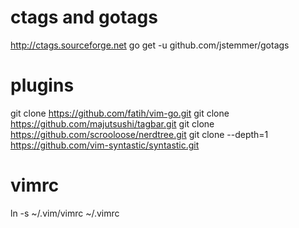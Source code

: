 # ctags and gotags

http://ctags.sourceforge.net
go get -u github.com/jstemmer/gotags

# plugins

git clone https://github.com/fatih/vim-go.git
git clone https://github.com/majutsushi/tagbar.git
git clone https://github.com/scrooloose/nerdtree.git
git clone --depth=1 https://github.com/vim-syntastic/syntastic.git

# vimrc

ln -s ~/.vim/vimrc ~/.vimrc
